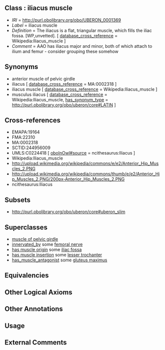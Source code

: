 
## Class : iliacus muscle

 * *IRI* = http://purl.obolibrary.org/obo/UBERON_0001369
 * *Label* = iliacus muscle
 * *Definition* = The iliacus is a flat, triangular muscle, which fills the iliac fossa. [WP,unvetted]. [ [database_cross_reference](../../ef/oboInOwl#hasDbXref.md) = Wikipedia:Iliacus_muscle ]
 * *Comment* = AAO has iliacus major and minor, both of which attach to ilium and femur - consider grouping these somehow

## Synonyms

 * anterior muscle of pelvic girdle
 * iliacus [ [database_cross_reference](../../ef/oboInOwl#hasDbXref.md) = MA:0002318 ]
 * iliacus muscle [ [database_cross_reference](../../ef/oboInOwl#hasDbXref.md) = Wikipedia:Iliacus_muscle ]
 * musculus iliacus [ [database_cross_reference](../../ef/oboInOwl#hasDbXref.md) = Wikipedia:Iliacus_muscle, [has_synonym_type](../../pe/oboInOwl#hasSynonymType.md) = http://purl.obolibrary.org/obo/uberon/core#LATIN ]

## Cross-references

 * EMAPA:19164
 * FMA:22310
 * MA:0002318
 * SCTID:244956009
 * UMLS:C0224418 [ [oboInOwl#source](../../ce/oboInOwl#source.md) = ncithesaurus:Iliacus ]
 * Wikipedia:Iliacus_muscle
 * http://upload.wikimedia.org/wikipedia/commons/e/e2/Anterior_Hip_Muscles_2.PNG
 * http://upload.wikimedia.org/wikipedia/commons/thumb/e/e2/Anterior_Hip_Muscles_2.PNG/200px-Anterior_Hip_Muscles_2.PNG
 * ncithesaurus:Iliacus

## Subsets

 * http://purl.obolibrary.org/obo/uberon/core#uberon_slim

## Superclasses

 * [muscle of pelvic girdle](../../UBERON/97/UBERON_0001497.md)
 * [innervated_by](../../RO/05/RO_0002005.md) some [femoral nerve](../../UBERON/67/UBERON_0001267.md)
 * [has muscle origin](../../RO/72/RO_0002372.md) some [iliac fossa](../../UBERON/15/UBERON_0011015.md)
 * [has muscle insertion](../../RO/73/RO_0002373.md) some [lesser trochanter](../../UBERON/04/UBERON_0002504.md)
 * [has_muscle_antagonist](../../core#has/st/core#has_muscle_antagonist.md) some [gluteus maximus](../../UBERON/70/UBERON_0001370.md)

## Equivalencies


## Other Logical Axioms


## Other Annotations


## Usage


## External Comments

